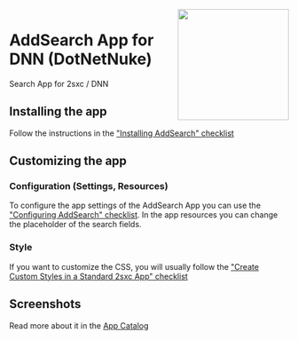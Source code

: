 <image src="app-icon.png" align="right" width="200px">

# AddSearch App for DNN (DotNetNuke)

Search App for 2sxc / DNN

## Installing the app

Follow the instructions in the ["Installing AddSearch" checklist](https://azing.org/2sxc/r/TBMhK1YB)

## Customizing the app

### Configuration (Settings, Resources)

To configure the app settings of the AddSearch App you can use the ["Configuring AddSearch" checklist](https://azing.org/2sxc/r/LCKhUXm5).
In the app resources you can change the placeholder of the search fields.

### Style

If you want to customize the CSS, you will usually follow the ["Create Custom Styles in a Standard 2sxc App" checklist](https://azing.org/2sxc/r/gg_aB9FD)

## Screenshots

Read more about it in the [App Catalog](https://2sxc.org/en/apps/app/addsearch-app-for-2sxc)